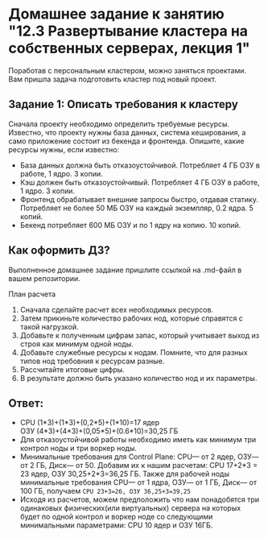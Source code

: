 # Домашнее задание к занятию "12.3 Развертывание кластера на собственных серверах, лекция 1"
Поработав с персональным кластером, можно заняться проектами. Вам пришла задача подготовить кластер под новый проект.

## Задание 1: Описать требования к кластеру
Сначала проекту необходимо определить требуемые ресурсы. Известно, что проекту нужны база данных, система кеширования, а само приложение состоит из бекенда и фронтенда. Опишите, какие ресурсы нужны, если известно:

* База данных должна быть отказоустойчивой. Потребляет 4 ГБ ОЗУ в работе, 1 ядро. 3 копии.
* Кэш должен быть отказоустойчивый. Потребляет 4 ГБ ОЗУ в работе, 1 ядро. 3 копии.
* Фронтенд обрабатывает внешние запросы быстро, отдавая статику. Потребляет не более 50 МБ ОЗУ на каждый экземпляр, 0.2 ядра. 5 копий.
* Бекенд потребляет 600 МБ ОЗУ и по 1 ядру на копию. 10 копий.

## Как оформить ДЗ?

Выполненное домашнее задание пришлите ссылкой на .md-файл в вашем репозитории.

План расчета
1. Сначала сделайте расчет всех необходимых ресурсов.
2. Затем прикиньте количество рабочих нод, которые справятся с такой нагрузкой.
3. Добавьте к полученным цифрам запас, который учитывает выход из строя как минимум одной ноды.
4. Добавьте служебные ресурсы к нодам. Помните, что для разных типов нод требовния к ресурсам разные.
5. Рассчитайте итоговые цифры.
6. В результате должно быть указано количество нод и их параметры.

## Ответ:
- CPU (1\*3)+(1\*3)+(0,2\*5)+(1\*10)=17 ядер  
ОЗУ (4\*3)+(4\*3)+(0,05\*5)+(0.6\*10)=30,25 ГБ  
- Для отказоустойчивой работы необходимо иметь как минимум три контрол ноды и три воркер ноды.
- Минимальные требования для Control Plane: CPU— от 2 ядер, ОЗУ— от 2 ГБ, Диск— от 50. Добавим их к нашим расчетам: CPU 17+2\*3 = 23 ядер, ОЗУ 30,25+2\*3=36,25 ГБ. Также для рабочей ноды минимальные требования CPU— от 1 ядра, ОЗУ— от 1 ГБ, Диск— от 100 ГБ, получаем `CPU 23+3=26, ОЗУ 36,25+3=39,25`
- Исходя из расчетов, можем предположить что нам понадобятся три одинаковых физических(или виртуальных) сервера на которых будет по одной контрол и воркер ноде со следующими минимальными параметрами: CPU 10 ядер и ОЗУ 16ГБ.
